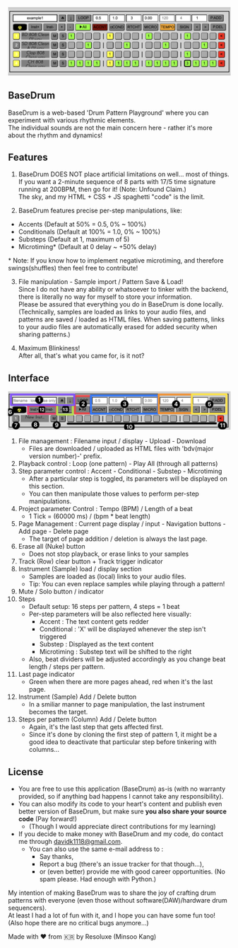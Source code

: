 ![BaseDrum Interface](./BaseDrum_example@2x.png)

## BaseDrum
BaseDrum is a web-based 'Drum Pattern Playground' where you can experiment with various rhythmic elements.  
The individual sounds are not the main concern here - rather it's more about the rhythm and dynamics!

## Features
1. BaseDrum DOES NOT place artificial limitations on well... most of things.  
If you want a 2-minute sequence of 8 parts with 17/5 time signature running at 200BPM, then go for it! (Note: Unfound Claim.)  
The sky, and my HTML + CSS + JS spaghetti "code" is the limit.

2. BaseDrum features precise per-step manipulations, like:  
- Accents (Default at 50% = 0.5, 0% ~ 100%)
- Conditionals (Default at 100% = 1.0, 0% ~ 100%)
- Substeps (Default at 1, maximum of 5)
- Microtiming\* (Default at 0 delay ~ +50% delay)

\* Note: If you know how to implement negative microtiming, and therefore swings(shuffles) then feel free to contribute!

3. File manipulation - Sample import / Pattern Save & Load!  
Since I do not have any ability or whatsoever to tinker with the backend, there is literally no way for myself to store your information.  
Please be assured that everything you do in BaseDrum is done locally.  
(Technically, samples are loaded as links to your audio files, and patterns are saved / loaded as HTML files.
When saving patterns, links to your audio files are automatically erased for added security when sharing patterns.)   

5. Maximum Blinkiness!  
After all, that's what you came for, is it not?

## Interface
![BaseDrum Interface Explanation](./BaseDrum_104_Interface@2x.png)
1. File management : Filename input / display - Upload - Download
   - Files are downloaded / uploaded as HTML files with 'bdv(major version number)-' prefix.
2. Playback control : Loop (one pattern) - Play All (through all patterns)
3. Step parameter control : Accent - Conditional - Substep - Microtiming
   - After a particular step is toggled, its parameters will be displayed on this section.
   - You can then manipulate those values to perform per-step manipulations.
4. Project parameter Control : Tempo (BPM) / Length of a beat
   - 1 Tick = (60000 ms) / (bpm * beat length)
5. Page Management : Current page display / input - Navigation buttons - Add page - Delete page
   - The target of page addition / deletion is always the last page.
6. Erase all (Nuke) button
   - Does not stop playback, or erase links to your samples
7. Track (Row) clear button + Track trigger indicator
8. Instrument (Sample) load / display section
   - Samples are loaded as (local) links to your audio files.
   - Tip: You can even replace samples while playing through a pattern!
9. Mute / Solo button / indicator
10. Steps
    - Default setup: 16 steps per pattern, 4 steps = 1 beat
    - Per-step parameters will be also reflected here visually:
      - Accent : The text content gets redder
      - Conditional : 'X' will be displayed whenever the step isn't triggered
      - Substep : Displayed as the text content
      - Microtiming : Substep text will be shifted to the right
    - Also, beat dividers will be adjusted accordingly as you change beat length / steps per pattern.
11. Last page indicator
    - Green when there are more pages ahead, red when it's the last page.
12. Instrument (Sample) Add / Delete button
    - In a smiliar manner to page manipulation, the last instrument becomes the target.
13. Steps per pattern (Column) Add / Delete button
    - Again, it's the last step that gets affected first.
    - Since it's done by cloning the first step of pattern 1, it might be a good idea to deactivate that particular step before tinkering with columns...
 
## License
- You are free to use this application (BaseDrum) as-is (with no warranty provided, so if anything bad happens I cannot take any responsibility).
- You can also modify its code to your heart's content and publish even better version of BaseDrum, but make sure **you also share your source code** (Pay forward!)  
  - (Though I would appreciate direct contributions for my learning)
- If you decide to make money with BaseDrum and my code, do contact me through davidk1118@gmail.com.
  - You can also use the same e-mail address to :
    - Say thanks,
    - Report a bug (there's an issue tracker for that though...),
    - or (even better) provide me with good career opportunities. (No spam please. Had enough with Python.)

My intention of making BaseDrum was to share the joy of crafting drum patterns with everyone (even those without software(DAW)/hardware drum sequencers).  
At least I had a lot of fun with it, and I hope you can have some fun too! (Also hope there are no critical bugs anymore...)  

Made with ❤️ from 🇰🇷 by Resoluxe (Minsoo Kang)  
